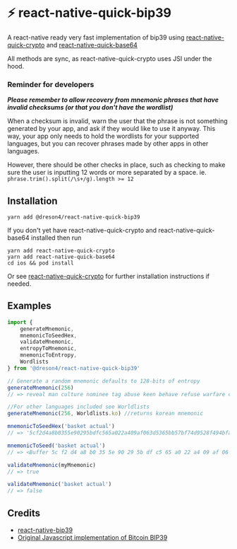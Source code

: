 # ⚡️ react-native-quick-bip39

A react-native ready very fast implementation of bip39 using [react-native-quick-crypto](https://github.com/margelo/react-native-quick-crypto) and [react-native-quick-base64](https://github.com/craftzdog/react-native-quick-base64)

All methods are sync, as react-native-quick-crypto uses JSI under the hood. 


### Reminder for developers

***Please remember to allow recovery from mnemonic phrases that have invalid checksums (or that you don't have the wordlist)***

When a checksum is invalid, warn the user that the phrase is not something generated by your app, and ask if they would like to use it anyway. This way, your app only needs to hold the wordlists for your supported languages, but you can recover phrases made by other apps in other languages.

However, there should be other checks in place, such as checking to make sure the user is inputting 12 words or more separated by a space. ie. `phrase.trim().split(/\s+/g).length >= 12`

## Installation

```
yarn add @dreson4/react-native-quick-bip39
```

If you don't yet have react-native-quick-crypto and react-native-quick-base64 installed then run
```
yarn add react-native-quick-crypto
yarn add react-native-quick-base64
cd ios && pod install
```
Or see [react-native-quick-crypto](https://github.com/margelo/react-native-quick-crypto) for further installation instructions if needed.


## Examples
``` js
import {
    generateMnemonic,
    mnemonicToSeedHex,
    validateMnemonic,
    entropyToMnemonic,
    mnemonicToEntropy,
    Wordlists
} from '@dreson4/react-native-quick-bip39'

// Generate a random mnemonic defaults to 128-bits of entropy 
generateMnemonic(256)
// => reveal man culture nominee tag abuse keen behave refuse warfare crisp thunder valve knock unique try fold energy torch news thought access hawk table

//For other languages included see Worldlists
generateMnemonic(256, Worldlists.ko) //returns korean mnemonic

mnemonicToSeedHex('basket actual')
// => '5cf2d4a8b0355e90295bdfc565a022a409af063d5365bb57bf74d9528f494bfa4400f53d8349b80fdae44082d7f9541e1dba2b003bcfec9d0d53781ca676651f'

mnemonicToSeed('basket actual')
// => <Buffer 5c f2 d4 a8 b0 35 5e 90 29 5b df c5 65 a0 22 a4 09 af 06 3d 53 65 bb 57 bf 74 d9 52 8f 49 4b fa 44 00 f5 3d 83 49 b8 0f da e4 40 82 d7 f9 54 1e 1d ba 2b ...>

validateMnemonic(myMnemonic)
// => true

validateMnemonic('basket actual')
// => false
```


## Credits
- [react-native-bip39](https://github.com/novalabio/react-native-bip39)
- [Original Javascript implementation of Bitcoin BIP39](https://github.com/bitcoinjs/bip39)
